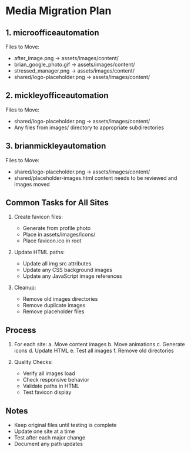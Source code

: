 # Media Migration Plan

## 1. microofficeautomation

Files to Move:
- after_image.png → assets/images/content/
- brian_google_photo.gif → assets/images/content/
- stressed_manager.png → assets/images/content/
- shared/logo-placeholder.png → assets/images/content/

## 2. mickleyofficeautomation

Files to Move:
- shared/logo-placeholder.png → assets/images/content/
- Any files from images/ directory to appropriate subdirectories

## 3. brianmickleyautomation

Files to Move:
- shared/logo-placeholder.png → assets/images/content/
- shared/placeholder-images.html content needs to be reviewed and images moved

## Common Tasks for All Sites

1. Create favicon files:
   - Generate from profile photo
   - Place in assets/images/icons/
   - Place favicon.ico in root

2. Update HTML paths:
   - Update all img src attributes
   - Update any CSS background images
   - Update any JavaScript image references

3. Cleanup:
   - Remove old images directories
   - Remove duplicate images
   - Remove placeholder files

## Process

1. For each site:
   a. Move content images
   b. Move animations
   c. Generate icons
   d. Update HTML
   e. Test all images
   f. Remove old directories

2. Quality Checks:
   - Verify all images load
   - Check responsive behavior
   - Validate paths in HTML
   - Test favicon display

## Notes

- Keep original files until testing is complete
- Update one site at a time
- Test after each major change
- Document any path updates
